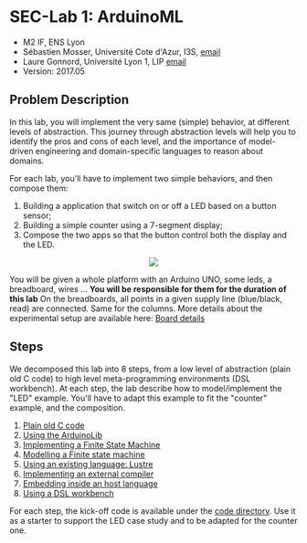 # SEC-Lab 1: ArduinoML

  * M2 IF, ENS Lyon
  * Sébastien Mosser, Université Cote d'Azur, I3S, [email](mailto:mosser@i3s.unice.fr)
  * Laure Gonnord, Université Lyon 1, LIP [email](mailto:laure.gonnord@ens-lyon.fr)
  * Version: 2017.05

## Problem Description

In this lab, you will implement the very same (simple) behavior, at different levels of abstraction. This journey through abstraction levels will help you to identify the pros and cons of each level, and the importance of model-driven engineering and domain-specific languages to reason about domains.


For each lab, you'll have to implement two simple behaviors, and then compose them:

  1. Building a application that switch on or off a LED based on a button sensor;
  2. Building a simple counter using a 7-segment display;
  3. Compose the two apps so that the button control both the display and the LED.

<p align="center">
  <img src="https://raw.githubusercontent.com/mosser/sec-labs/master/lab_1/figs/montage.jpg"/>
</p>

You will be given a whole platform with an Arduino UNO, some leds, a breadboard, wires ...  **You will be responsible for them for the duration of this lab** On the breadboards, all points in a given supply line (blue/black, read) are connected. Same for the columns. More details about the experimental setup are available here: [Board details](https://github.com/mosser/sec-labs/blob/master/lab_1/_board.md)

## Steps

We decomposed this lab into 8 steps, from a low level of abstraction (plain old C code) to high level meta-programming environments (DSL workbench). At each step, the lab describe how to model/implement the "LED" example. You'll have to adapt this example to fit the "counter" example, and the composition.

  1. [Plain old C code](https://github.com/mosser/sec-labs/blob/master/lab_1/step_1.md)
  2. [Using the ArduinoLib](https://github.com/mosser/sec-labs/blob/master/lab_1/step_2.md)
  3. [Implementing a Finite State Machine](https://github.com/mosser/sec-labs/blob/master/lab_1/step_3.md)
  4. [Modelling a Finite state machine](https://github.com/mosser/sec-labs/blob/master/lab_1/step_4.md)
  5. [Using an existing language: Lustre](https://github.com/mosser/sec-labs/blob/master/lab_1/step_5.md)
  6. [Implementing an external compiler](https://github.com/mosser/sec-labs/blob/master/lab_1/step_6.md)
  7. [Embedding inside an host language](https://github.com/mosser/sec-labs/blob/master/lab_1/step_7.md)
  8. [Using a DSL workbench](https://github.com/mosser/sec-labs/blob/master/lab_1/step_8.md)

For each step, the kick-off code is available under the [code directory](https://github.com/mosser/sec-labs/tree/master/lab_1/code). Use it as a starter to support the LED case study and to be adapted for the counter one.
